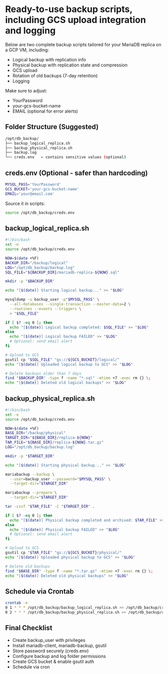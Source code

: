 # Ready-to-use backup scripts, including GCS upload integration and logging

Below are two complete backup scripts tailored for your MariaDB replica on a GCP VM, including:

* Logical backup with replication info
* Physical backup with replication state and compression
* GCS upload
* Rotation of old backups (7-day retention)
* Logging

Make sure to adjust:

* YourPassword
* your-gcs-bucket-name
* EMAIL (optional for error alerts)

## Folder Structure (Suggested)

```sh
/opt/db_backup/
├── backup_logical_replica.sh
├── backup_physical_replica.sh
├── backup.log
└── creds.env   ← contains sensitive values (optional)
```

## creds.env (Optional - safer than hardcoding)

```sh
MYSQL_PASS='YourPassword'
GCS_BUCKET='your-gcs-bucket-name'
EMAIL='your@email.com'
```

Source it in scripts:

```sh
source /opt/db_backup/creds.env
```

## backup_logical_replica.sh

```sh
#!/bin/bash
set -e
source /opt/db_backup/creds.env

NOW=$(date +%F)
BACKUP_DIR="/backup/logical"
LOG="/opt/db_backup/backup.log"
SQL_FILE="${BACKUP_DIR}/mariadb-replica-${NOW}.sql"

mkdir -p "$BACKUP_DIR"

echo "[$(date)] Starting logical backup..." >> "$LOG"

mysqldump -u backup_user -p"$MYSQL_PASS" \
  --all-databases --single-transaction --master-data=2 \
  --routines --events --triggers \
  > "$SQL_FILE"

if [ $? -eq 0 ]; then
  echo "[$(date)] Logical backup completed: $SQL_FILE" >> "$LOG"
else
  echo "[$(date)] Logical backup FAILED" >> "$LOG"
  # Optional: send email alert
fi

# Upload to GCS
gsutil cp "$SQL_FILE" "gs://${GCS_BUCKET}/logical/"
echo "[$(date)] Uploaded logical backup to GCS" >> "$LOG"

# Delete backups older than 7 days
find "$BACKUP_DIR" -type f -name "*.sql" -mtime +7 -exec rm {} \;
echo "[$(date)] Deleted old logical backups" >> "$LOG"
```

## backup_physical_replica.sh

```sh
#!/bin/bash
set -e
source /opt/db_backup/creds.env

NOW=$(date +%F)
BASE_DIR="/backup/physical"
TARGET_DIR="${BASE_DIR}/replica-${NOW}"
TAR_FILE="${BASE_DIR}/replica-${NOW}.tar.gz"
LOG="/opt/db_backup/backup.log"

mkdir -p "$TARGET_DIR"

echo "[$(date)] Starting physical backup..." >> "$LOG"

mariabackup --backup \
  --user=backup_user --password="$MYSQL_PASS" \
  --target-dir="$TARGET_DIR"

mariabackup --prepare \
  --target-dir="$TARGET_DIR"

tar -czvf "$TAR_FILE" -C "$TARGET_DIR" .

if [ $? -eq 0 ]; then
  echo "[$(date)] Physical backup completed and archived: $TAR_FILE" >> "$LOG"
else
  echo "[$(date)] Physical backup FAILED" >> "$LOG"
  # Optional: send email alert
fi

# Upload to GCS
gsutil cp "$TAR_FILE" "gs://${GCS_BUCKET}/physical/"
echo "[$(date)] Uploaded physical backup to GCS" >> "$LOG"

# Delete old backups
find "$BASE_DIR" -type f -name "*.tar.gz" -mtime +7 -exec rm {} \;
echo "[$(date)] Deleted old physical backups" >> "$LOG"
```

## Schedule via Crontab

```sh
crontab -e
0 1 * * * /opt/db_backup/backup_logical_replica.sh >> /opt/db_backup/cron.log 2>&1
0 2 * * * /opt/db_backup/backup_physical_replica.sh >> /opt/db_backup/cron.log 2>&1
```

## Final Checklist

* Create backup_user with privileges
* Install mariadb-client, mariadb-backup, gsutil
* Store password securely (creds.env)
* Configure backup and log folder permissions
* Create GCS bucket & enable gsutil auth
* Schedule via cron
